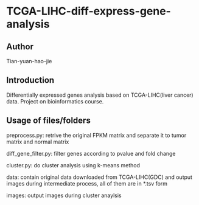 # TCGA-LIHC-diff-express-gene-analysis
## Author
Tian-yuan-hao-jie
## Introduction
Differentially expressed genes analysis based on TCGA-LIHC(liver cancer) data. Project on bioinformatics course.
## Usage of files/folders
preprocess.py: retrive the original FPKM matrix and separate it to tumor matrix and normal matrix


diff_gene_filter.py: filter genes according to pvalue and fold change

cluster.py: do cluster analysis using k-means method

data: contain original data downloaded from TCGA-LIHC(GDC) and output images during intermediate process, all of them are in *.tsv form

images: output images during cluster anaylsis